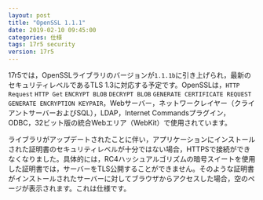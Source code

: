 ```yaml
---
layout: post
title: "OpenSSL 1.1.1"
date: 2019-02-10 09:45:00
categories: 仕様
tags: 17r5 security
version: 17r5
---
```


17r5では，OpenSSLライブラリのバージョンが``1.1.1b``に引き上げられ，最新のセキュリティレベルであるTLS 1.3に対応する予定です。OpenSSLは，``HTTP Request`` ``HTTP Get`` ``ENCRYPT BLOB`` ``DECRYPT BLOB`` ``GENERATE CERTIFICATE REQUEST`` ``GENERATE ENCRYPTION KEYPAIR``，Webサーバー，ネットワークレイヤー（クライアントサーバーおよびSQL），LDAP，Internet Commandsプラグイン，ODBC，32ビット版の統合Webエリア（WebKit）で使用されています。

ライブラリがアップデートされたことに伴い，アプリケーションにインストールされた証明書のセキュリティレベルが十分ではない場合，HTTPSで接続ができなくなりました。具体的には，RC4ハッシュアルゴリズムの暗号スイートを使用した証明書では，サーバーをTLS公開することができません。そのような証明書がインストールされたサーバーに対してブラウザからアクセスした場合，空のページが表示されます。これは仕様です。
